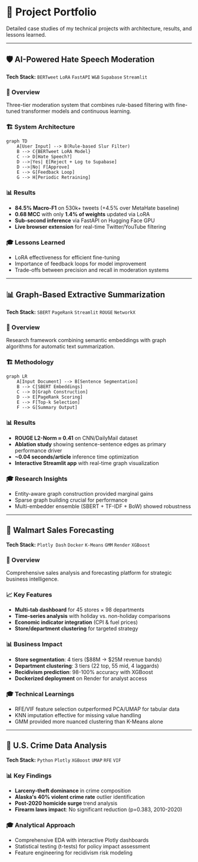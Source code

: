 # 🚀 Project Portfolio

Detailed case studies of my technical projects with architecture, results, and lessons learned.

---

## 🛡️ AI-Powered Hate Speech Moderation

**Tech Stack:** `BERTweet` `LoRA` `FastAPI` `W&B` `Supabase` `Streamlit`

### 🎯 Overview
Three-tier moderation system that combines rule-based filtering with fine-tuned transformer models and continuous learning.

### 🏗️ System Architecture
```mermaid
graph TD
    A[User Input] --> B(Rule-based Slur Filter)
    B --> C{BERTweet LoRA Model}
    C --> D[Hate Speech?]
    D -->|Yes| E[Reject + Log to Supabase]
    D -->|No| F[Approve]
    E --> G[Feedback Loop]
    G --> H[Periodic Retraining]
```

### 📊 Results
- **84.5% Macro-F1** on 530k+ tweets (+4.5% over MetaHate baseline)
- **0.68 MCC** with only **1.4% of weights** updated via LoRA
- **Sub-second inference** via FastAPI on Hugging Face GPU
- **Live browser extension** for real-time Twitter/YouTube filtering

### 🎓 Lessons Learned
- LoRA effectiveness for efficient fine-tuning
- Importance of feedback loops for model improvement
- Trade-offs between precision and recall in moderation systems

---

## 📊 Graph-Based Extractive Summarization

**Tech Stack:** `SBERT` `PageRank` `Streamlit` `ROUGE` `NetworkX`

### 🎯 Overview
Research framework combining semantic embeddings with graph algorithms for automatic text summarization.

### 🏗️ Methodology
```mermaid
graph LR
    A[Input Document] --> B[Sentence Segmentation]
    B --> C[SBERT Embeddings]
    C --> D[Graph Construction]
    D --> E[PageRank Scoring]
    E --> F[Top-k Selection]
    F --> G[Summary Output]
```

### 📊 Results
- **ROUGE L2-Norm ≈ 0.41** on CNN/DailyMail dataset
- **Ablation study** showing sentence-sentence edges as primary performance driver
- **~0.04 seconds/article** inference time optimization
- **Interactive Streamlit app** with real-time graph visualization

### 🎓 Research Insights
- Entity-aware graph construction provided marginal gains
- Sparse graph building crucial for performance
- Multi-embedder ensemble (SBERT + TF-IDF + BoW) showed robustness

---

## 🎯 Walmart Sales Forecasting

**Tech Stack:** `Plotly Dash` `Docker` `K-Means` `GMM` `Render` `XGBoost`

### 🎯 Overview
Comprehensive sales analysis and forecasting platform for strategic business intelligence.

### 📈 Key Features
- **Multi-tab dashboard** for 45 stores × 98 departments
- **Time-series analysis** with holiday vs. non-holiday comparisons
- **Economic indicator integration** (CPI & fuel prices)
- **Store/department clustering** for targeted strategy

### 📊 Business Impact
- **Store segmentation**: 4 tiers ($88M → $25M revenue bands)
- **Department clustering**: 3 tiers (22 top, 55 mid, 4 laggards)
- **Recidivism prediction**: 98-100% accuracy with XGBoost
- **Dockerized deployment** on Render for analyst access

### 🎓 Technical Learnings
- RFE/VIF feature selection outperformed PCA/UMAP for tabular data
- KNN imputation effective for missing value handling
- GMM provided more nuanced clustering than K-Means alone

---

## 🔬 U.S. Crime Data Analysis

**Tech Stack:** `Python` `Plotly` `XGBoost` `UMAP` `RFE` `VIF`

### 📊 Key Findings
- **Larceny-theft dominance** in crime composition
- **Alaska's 40% violent crime rate** outlier identification  
- **Post-2020 homicide surge** trend analysis
- **Firearm laws impact**: No significant reduction (p=0.383, 2010-2020)

### 🎓 Analytical Approach
- Comprehensive EDA with interactive Plotly dashboards
- Statistical testing (t-tests) for policy impact assessment
- Feature engineering for recidivism risk modeling
